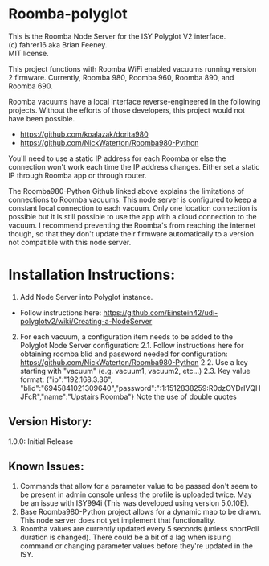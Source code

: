 # Roomba-polyglot
This is the Roomba Node Server for the ISY Polyglot V2 interface.  
(c) fahrer16 aka Brian Feeney.  
MIT license. 

This project functions with Roomba WiFi enabled vacuums running version 2 firmware.  Currently, Roomba 980, Roomba 960, Roomba 890, and Roomba 690.

Roomba vacuums have a local interface reverse-engineered in the following projects.  Without the efforts of those developers, this project would not have been possible.
 * https://github.com/koalazak/dorita980
 * https://github.com/NickWaterton/Roomba980-Python

You'll need to use a static IP address for each Roomba or else the connection won't work each time the IP address changes.  Either set a static IP through Roomba app or through router.

The Roomba980-Python Github linked above explains the limitations of connections to Roomba vacuums.  This node server is configured to keep a constant local connection to each vacuum.  Only one location connection is possible but it is still possible to use the app with a cloud connection to the vacuum.  I recommend preventing the Roomba's from reaching the internet though, so that they don't update their firmware automatically to a version not compatible with this node server.
 
# Installation Instructions:
1. Add Node Server into Polyglot instance.
  * Follow instructions here:  https://github.com/Einstein42/udi-polyglotv2/wiki/Creating-a-NodeServer 
  
2. For each vacuum, a configuration item needs to be added to the Polyglot Node Server configuration:
  2.1.  Follow instructions here for obtaining roomba blid and password needed for configuration: https://github.com/NickWaterton/Roomba980-Python
  2.2.  Use a key starting with "vacuum" (e.g. vacuum1, vacuum2, etc...)
  2.3.  Key value format: {"ip":"192.168.3.36", "blid":"6945841021309640","password":":1:1512838259:R0dzOYDrIVQHJFcR","name":"Upstairs Roomba"}  Note the use of double quotes

 
## Version History:
1.0.0: Initial Release

## Known Issues:
1. Commands that allow for a parameter value to be passed don't seem to be present in admin console unless the profile is uploaded twice.  May be an issue with ISY994i (This was developed using version 5.0.10E).
2. Base Roomba980-Python project allows for a dynamic map to be drawn.  This node server does not yet implement that functionality.
3. Roomba values are currently updated every 5 seconds (unless shortPoll duration is changed).  There could be a bit of a lag when issuing command or changing parameter values before they're updated in the ISY.